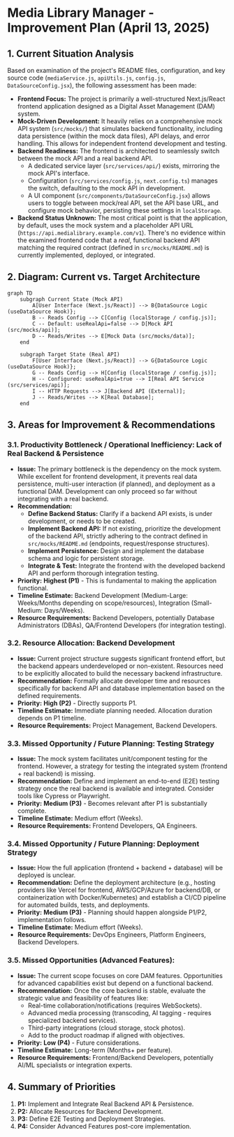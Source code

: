 # Media Library Manager - Improvement Plan (April 13, 2025)

## 1. Current Situation Analysis

Based on examination of the project's README files, configuration, and key source code (`mediaService.js`, `apiUtils.js`, `config.js`, `DataSourceConfig.jsx`), the following assessment has been made:

*   **Frontend Focus:** The project is primarily a well-structured Next.js/React frontend application designed as a Digital Asset Management (DAM) system.
*   **Mock-Driven Development:** It heavily relies on a comprehensive mock API system (`src/mocks/`) that simulates backend functionality, including data persistence (within the mock data files), API delays, and error handling. This allows for independent frontend development and testing.
*   **Backend Readiness:** The frontend is architected to seamlessly switch between the mock API and a real backend API.
    *   A dedicated service layer (`src/services/api/`) exists, mirroring the mock API's interface.
    *   Configuration (`src/services/config.js`, `next.config.ts`) manages the switch, defaulting to the mock API in development.
    *   A UI component (`src/components/DataSourceConfig.jsx`) allows users to toggle between mock/real API, set the API base URL, and configure mock behavior, persisting these settings in `localStorage`.
*   **Backend Status Unknown:** The most critical point is that the application, by default, uses the mock system and a placeholder API URL (`https://api.medialibrary.example.com/v1`). There's no evidence within the examined frontend code that a *real*, functional backend API matching the required contract (defined in `src/mocks/README.md`) is currently implemented, deployed, or integrated.

## 2. Diagram: Current vs. Target Architecture

```mermaid
graph TD
    subgraph Current State (Mock API)
        A[User Interface (Next.js/React)] --> B{DataSource Logic (useDataSource Hook)};
        B -- Reads Config --> C[Config (localStorage / config.js)];
        C -- Default: useRealApi=false --> D[Mock API (src/mocks/api)];
        D -- Reads/Writes --> E[Mock Data (src/mocks/data)];
    end

    subgraph Target State (Real API)
        F[User Interface (Next.js/React)] --> G{DataSource Logic (useDataSource Hook)};
        G -- Reads Config --> H[Config (localStorage / config.js)];
        H -- Configured: useRealApi=true --> I[Real API Service (src/services/api)];
        I -- HTTP Requests --> J[Backend API (External)];
        J -- Reads/Writes --> K[Real Database];
    end
```

## 3. Areas for Improvement & Recommendations

### 3.1. Productivity Bottleneck / Operational Inefficiency: Lack of Real Backend & Persistence

*   **Issue:** The primary bottleneck is the dependency on the mock system. While excellent for frontend development, it prevents real data persistence, multi-user interaction (if planned), and deployment as a functional DAM. Development can only proceed so far without integrating with a real backend.
*   **Recommendation:**
    *   **Define Backend Status:** Clarify if a backend API exists, is under development, or needs to be created.
    *   **Implement Backend API:** If not existing, prioritize the development of the backend API, strictly adhering to the contract defined in `src/mocks/README.md` (endpoints, request/response structures).
    *   **Implement Persistence:** Design and implement the database schema and logic for persistent storage.
    *   **Integrate & Test:** Integrate the frontend with the developed backend API and perform thorough integration testing.
*   **Priority:** **Highest (P1)** - This is fundamental to making the application functional.
*   **Timeline Estimate:** Backend Development (Medium-Large: Weeks/Months depending on scope/resources), Integration (Small-Medium: Days/Weeks).
*   **Resource Requirements:** Backend Developers, potentially Database Administrators (DBAs), QA/Frontend Developers (for integration testing).

### 3.2. Resource Allocation: Backend Development

*   **Issue:** Current project structure suggests significant frontend effort, but the backend appears underdeveloped or non-existent. Resources need to be explicitly allocated to build the necessary backend infrastructure.
*   **Recommendation:** Formally allocate developer time and resources specifically for backend API and database implementation based on the defined requirements.
*   **Priority:** **High (P2)** - Directly supports P1.
*   **Timeline Estimate:** Immediate planning needed. Allocation duration depends on P1 timeline.
*   **Resource Requirements:** Project Management, Backend Developers.

### 3.3. Missed Opportunity / Future Planning: Testing Strategy

*   **Issue:** The mock system facilitates unit/component testing for the frontend. However, a strategy for testing the integrated system (frontend + real backend) is missing.
*   **Recommendation:** Define and implement an end-to-end (E2E) testing strategy once the real backend is available and integrated. Consider tools like Cypress or Playwright.
*   **Priority:** **Medium (P3)** - Becomes relevant after P1 is substantially complete.
*   **Timeline Estimate:** Medium effort (Weeks).
*   **Resource Requirements:** Frontend Developers, QA Engineers.

### 3.4. Missed Opportunity / Future Planning: Deployment Strategy

*   **Issue:** How the full application (frontend + backend + database) will be deployed is unclear.
*   **Recommendation:** Define the deployment architecture (e.g., hosting providers like Vercel for frontend, AWS/GCP/Azure for backend/DB, or containerization with Docker/Kubernetes) and establish a CI/CD pipeline for automated builds, tests, and deployments.
*   **Priority:** **Medium (P3)** - Planning should happen alongside P1/P2, implementation follows.
*   **Timeline Estimate:** Medium effort (Weeks).
*   **Resource Requirements:** DevOps Engineers, Platform Engineers, Backend Developers.

### 3.5. Missed Opportunities (Advanced Features):

*   **Issue:** The current scope focuses on core DAM features. Opportunities for advanced capabilities exist but depend on a functional backend.
*   **Recommendation:** Once the core backend is stable, evaluate the strategic value and feasibility of features like:
    *   Real-time collaboration/notifications (requires WebSockets).
    *   Advanced media processing (transcoding, AI tagging - requires specialized backend services).
    *   Third-party integrations (cloud storage, stock photos).
    *   Add to the product roadmap if aligned with objectives.
*   **Priority:** **Low (P4)** - Future considerations.
*   **Timeline Estimate:** Long-term (Months+ per feature).
*   **Resource Requirements:** Frontend/Backend Developers, potentially AI/ML specialists or integration experts.

## 4. Summary of Priorities

1.  **P1:** Implement and Integrate Real Backend API & Persistence.
2.  **P2:** Allocate Resources for Backend Development.
3.  **P3:** Define E2E Testing and Deployment Strategies.
4.  **P4:** Consider Advanced Features post-core implementation.